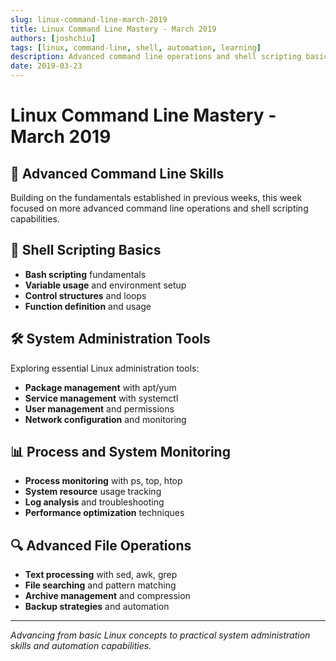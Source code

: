 ```yaml
---
slug: linux-command-line-march-2019
title: Linux Command Line Mastery - March 2019
authors: [joshchiu]
tags: [linux, command-line, shell, automation, learning]
description: Advanced command line operations and shell scripting basics for Linux system administration and automation.
date: 2019-03-23
---
```


# Linux Command Line Mastery - March 2019

## 🚀 Advanced Command Line Skills

Building on the fundamentals established in previous weeks, this week focused on more advanced command line operations and shell scripting capabilities.

## 🔧 Shell Scripting Basics

- **Bash scripting** fundamentals
- **Variable usage** and environment setup
- **Control structures** and loops
- **Function definition** and usage

## 🛠️ System Administration Tools

Exploring essential Linux administration tools:

- **Package management** with apt/yum
- **Service management** with systemctl
- **User management** and permissions
- **Network configuration** and monitoring

## 📊 Process and System Monitoring

- **Process monitoring** with ps, top, htop
- **System resource** usage tracking
- **Log analysis** and troubleshooting
- **Performance optimization** techniques

## 🔍 Advanced File Operations

- **Text processing** with sed, awk, grep
- **File searching** and pattern matching
- **Archive management** and compression
- **Backup strategies** and automation

<!-- truncate -->

---

*Advancing from basic Linux concepts to practical system administration skills and automation capabilities.*
